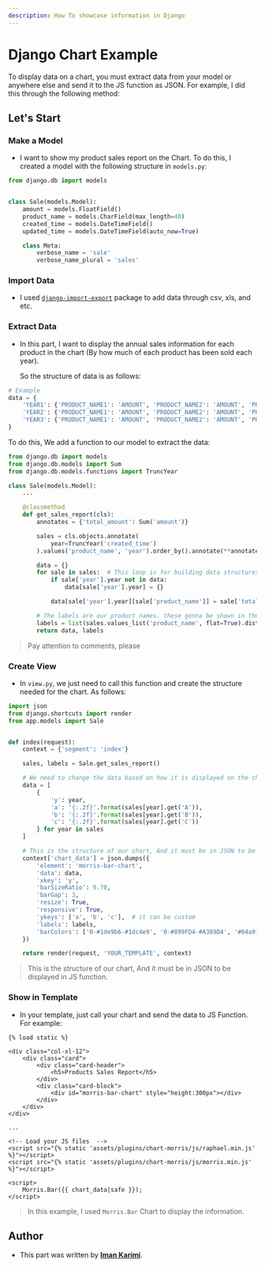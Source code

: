 ```yaml
---
description: How To showcase information in Django
---
```


# Django Chart Example

To display data on a chart, you must extract data from your model or anywhere else and send it to the JS function as JSON. For example, I did this through the following method:

## Let's Start

### Make a Model

* I want to show my product sales report on the Chart. To do this, I created a model with the following structure in `models.py`:

```python
from django.db import models


class Sale(models.Model):
    amount = models.FloatField()
    product_name = models.CharField(max_length=40)
    created_time = models.DateTimeField()
    updated_time = models.DateTimeField(auto_now=True)

    class Meta:
        verbose_name = 'sale'
        verbose_name_plural = 'sales'
```

### Import Data

* I used [`django-import-export`](https://django-import-export.readthedocs.io/en/latest/installation.html) package to add data through csv, xls, and etc.

### Extract Data

* In this part, I want to display the annual sales information for each product in the chart \(By how much of each product has been sold each year\).

  So the structure of data is as follows:

```python
# Example
data = {
    'YEAR1': {'PRODUCT_NAME1': 'AMOUNT', 'PRODUCT_NAME2': 'AMOUNT', 'PRODUCT_NAME3': 'AMOUNT'}, 
    'YEAR2': {'PRODUCT_NAME1': 'AMOUNT', 'PRODUCT_NAME2': 'AMOUNT', 'PRODUCT_NAME3': 'AMOUNT'},
    'YEAR3': {'PRODUCT_NAME1': 'AMOUNT', 'PRODUCT_NAME2': 'AMOUNT', 'PRODUCT_NAME3': 'AMOUNT'},
}
```

To do this, We add a function to our model to extract the data:

```python
from django.db import models
from django.db.models import Sum
from django.db.models.functions import TruncYear

class Sale(models.Model):
    ...

    @classmethod
    def get_sales_report(cls):
        annotates = {'total_amount': Sum('amount')}

        sales = cls.objects.annotate(
            year=TruncYear('created_time')
        ).values('product_name', 'year').order_by().annotate(**annotates)

        data = {}
        for sale in sales:  # This loop is for building data structures.
            if sale['year'].year not in data:
                data[sale['year'].year] = {}

            data[sale['year'].year][sale['product_name']] = sale['total_amount']

        # The labels are our product names. these gonna be shown in the chart
        labels = list(sales.values_list('product_name', flat=True).distinct())
        return data, labels
```

> Pay attention to comments, please

### Create View

* In `view.py`, we just need to call this function and create the structure needed for the chart. As follows:

```python
import json
from django.shortcuts import render
from app.models import Sale


def index(request):
    context = {'segment': 'index'}

    sales, labels = Sale.get_sales_report()

    # We need to change the data based on how it is displayed on the chart.
    data = [
        {
            'y': year,
            'a': '{:.2f}'.format(sales[year].get('A')),
            'b': '{:.2f}'.format(sales[year].get('B')),
            'c': '{:.2f}'.format(sales[year].get('C'))
        } for year in sales
    ]

    # This is the structure of our chart, And it must be in JSON to be displayed in JS function.
    context['chart_data'] = json.dumps({
        'element': 'morris-bar-chart',
        'data': data,
        'xkey': 'y',
        'barSizeRatio': 0.70,
        'barGap': 3,
        'resize': True,
        'responsive': True,
        'ykeys': ['a', 'b', 'c'],  # it can be custom
        'labels': labels,
        'barColors': ['0-#1de9b6-#1dc4e9', '0-#899FD4-#A389D4', '#04a9f5']  # it can be custom
    })

    return render(request, 'YOUR_TEMPLATE', context)
```

> This is the structure of our chart, And it must be in JSON to be displayed in JS function.

### Show in Template

* In your template, just call your chart and send the data to JS Function. For example:

```markup
{% load static %}

<div class="col-xl-12">
    <div class="card">
        <div class="card-header">
            <h5>Products Sales Report</h5>
        </div>
        <div class="card-block">
            <div id="morris-bar-chart" style="height:300px"></div>
        </div>
    </div>
</div>

...

<!-- Load your JS files  -->
<script src="{% static 'assets/plugins/chart-morris/js/raphael.min.js' %}"></script>
<script src="{% static 'assets/plugins/chart-morris/js/morris.min.js' %}"></script>

<script>
    Morris.Bar({{ chart_data|safe }});
</script>
```

> In this example, I used `Morris.Bar` Chart to display the information.

## Author

* This part was written by [**Iman Karimi**](https://www.linkedin.com/in/iman-karimi/).

